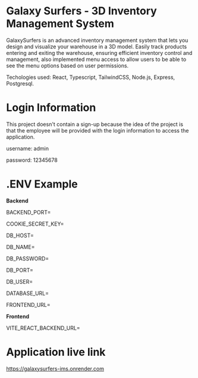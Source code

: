 # Galaxy Surfers - 3D Inventory Management System

GalaxySurfers is an advanced inventory management system that lets you design and visualize your warehouse in a 3D model. Easily track products entering and exiting the warehouse, ensuring efficient inventory control and management, also implemented menu access to allow users to be able to see the menu options based on user permissions.

Techologies used: React, Typescript, TailwindCSS, Node.js, Express, Postgresql.

# Login Information
This project doesn't contain a sign-up because the idea of the project is that the employee will be provided with the login information to access the application.

<p>username: admin</p>
<p>password: 12345678</p>

# .ENV Example
**Backend**

<p>BACKEND_PORT=</p>
<p>COOKIE_SECRET_KEY=</p>
<p>DB_HOST=</p>
<p>DB_NAME=</p>
<p>DB_PASSWORD=</p>
<p>DB_PORT=</p>
<p>DB_USER=</p>
<p>DATABASE_URL=</p>
<p>FRONTEND_URL=</p>

**Frontend**
<p>VITE_REACT_BACKEND_URL=</p>

# Application live link
https://galaxysurfers-ims.onrender.com

